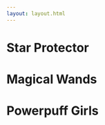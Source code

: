 ```yaml
---
layout: layout.html
---
```

<div class="left">
     <div class="left-1" id="1">
          <h1>Star Protector</h1>
     </div>
     <div class="left-2" id="2">
          <h1>Magical Wands</h1>
     </div>
     <div class="left-3" id="3">
          <h1>Powerpuff Girls</h1>
     </div>     
</div>
<div class="right">
     <div class="right-1" data-right="1">
     </div>
     <div class="right-2" data-right="2">
     </div>
     <div class="right-3" data-right="3">
     </div>  
</div>


